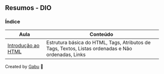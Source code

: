 ## Resumos - DIO <HTML5>

### Índice
|Aula|Conteúdo|
|---|---|
|[Introdução ao HTML](https://github.com/gabrielbasto/dio-resumos-html/blob/main/Aulas/Aula%2001%20-%20Introdu%C3%A7%C3%A3o%20ao%20HTML.md)|Estrutura básica do HTML, Tags, Atributos de Tags, Textos, Listas ordenadas e Não ordenadas, Links|

Created by [Gabu](https://www.github.com/gabrielbasto) 👾
